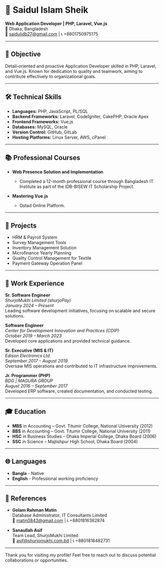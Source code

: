 # 🌟 Saidul Islam Sheik

**Web Application Developer | PHP, Laravel, Vue.js**  
📍 Dhaka, Bangladesh  
📧 [saidulidb27@gmail.com](mailto:saidulidb27@gmail.com) | 📞 +8801750975175  

---

## 🎯 Objective
Detail-oriented and proactive Application Developer skilled in PHP, Laravel, and Vue.js. Known for dedication to quality and teamwork, aiming to contribute effectively to organizational goals.

---

## 🛠️ Technical Skills

- **Languages:** PHP, JavaScript, PL/SQL
- **Backend Frameworks:** Laravel, CodeIgniter, CakePHP, Oracle Apex
- **Frontend Frameworks:** Vue.js
- **Databases:** MySQL, Oracle
- **Version Control:** GitHub, GitLab
- **Hosting Platforms:** Linux Server, AWS, cPanel

---

## 📚 Professional Courses

- **Web Presence Solution and Implementation**  
  - Completed a 12-month professional course through Bangladesh IT Institute as part of the IDB-BISEW IT Scholarship Project.

- **Mastering Vue.js**  
  - Ostad Online Platform.

---

## 🚀 Projects

- HRM & Payroll System
- Survey Management Tools
- Inventory Management Solution
- Microfinance Yearly Planning
- Quality Control Management for Textile
- Payment Gateway Operation Panel

---

## 💼 Work Experience

**Sr. Software Engineer**  
*ShurjoMukhi Limited (shurjoPay)*  
*January 2024 – Present*  
Leading software development initiatives, focusing on scalable and secure solutions.

**Software Engineer**  
*Center for Development Innovation and Practices (CDIP)*  
*October 2019 – March 2023*  
Developed core applications and provided technical guidance.

**Sr. Executive (MIS & IT)**  
*Edison Electronics Ltd.*  
*September 2017 – August 2019*  
Oversaw MIS operations and contributed to IT infrastructure improvements.

**Jr. Programmer (PHP)**  
*BDG | MAGURA GROUP*  
*August 2016 – September 2017*  
Developed ERP software, created documentation, and conducted testing.

---

## 🎓 Education

- **MBS** in Accounting – Govt. Titumir College, National University (2012)
- **BBS** in Accounting – Govt. Titumir College, National University (2011)
- **HSC** in Business Studies – Dhaka Imperial College, Dhaka Board (2006)
- **SSC** in Science – Majlishpur High School, Dhaka Board (2004)

---

## 🌐 Languages

- **Bangla** - Native  
- **English** - Professional working proficiency  

---

## 📇 References

- **Golam Rahman Matin**  
  Database Administrator, IT Consultants Limited  
  📧 [matin0843@gmail.com](mailto:matin0843@gmail.com) | 📞 +8801816362874

- **Sanaullah Asif**  
 Team Lead, ShurjoMukhi Limited  
  📧 [asif@shurjomukhi.com.bd](mailto:asif@shurjomukhi.com.bd) | 📞 +8801818482731

---

Thank you for visiting my profile! Feel free to reach out to discuss potential collaborations or opportunities.
